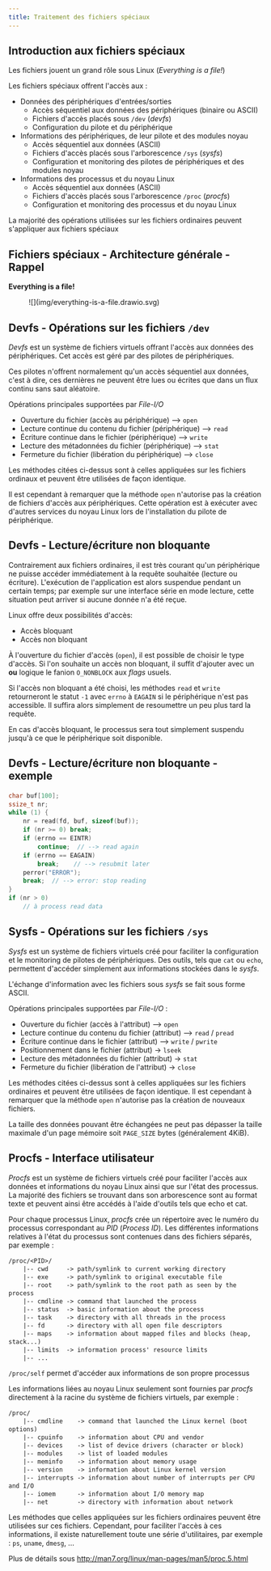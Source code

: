 ```yaml
---
title: Traitement des fichiers spéciaux
---
```


## Introduction aux fichiers spéciaux

Les fichiers jouent un grand rôle sous Linux (_Everything is a file!_)

Les fichiers spéciaux offrent l'accès aux :

- Données des périphériques d'entrées/sorties
    - Accès séquentiel aux données des périphériques (binaire ou ASCII)
    - Fichiers d'accès placés sous `/dev` (_devfs_)
    - Configuration du pilote et du périphérique
- Informations des périphériques, de leur pilote et des modules noyau
    - Accès séquentiel aux données (ASCII)
    - Fichiers d'accès placés sous l'arborescence `/sys` (_sysfs_)
    - Configuration et monitoring des pilotes de périphériques et des modules noyau
- Informations des processus et du noyau Linux
    - Accès séquentiel aux données (ASCII)
    - Fichiers d'accès placés sous l'arborescence `/proc` (_procfs_)
    - Configuration et monitoring des processus et du noyau Linux

La majorité des opérations utilisées sur les fichiers ordinaires peuvent
s'appliquer aux fichiers spéciaux

## Fichiers spéciaux - Architecture générale - Rappel

**Everything is a file!**

<figure markdown>
![](img/everything-is-a-file.drawio.svg)
</figure>

## Devfs - Opérations sur les fichiers `/dev`

_Devfs_ est un système de fichiers virtuels offrant l'accès aux données des
périphériques. Cet accès est géré par des pilotes de périphériques.

Ces pilotes n'offrent normalement qu'un accès séquentiel aux données, c'est à dire,
ces dernières ne peuvent être lues ou écrites que dans un flux continu sans
saut aléatoire.

Opérations principales supportées par _File-I/O_

- Ouverture du fichier (accès au périphérique) --> `open`
- Lecture continue du contenu du fichier (périphérique) --> `read`
- Écriture continue dans le fichier (périphérique) --> `write`
- Lecture des métadonnées du fichier (périphérique) --> `stat`
- Fermeture du fichier (libération du périphérique) --> `close`

Les méthodes citées ci-dessus sont à celles appliquées sur les fichiers
ordinaux et peuvent être utilisées de façon identique.

Il est cependant à remarquer que la méthode `open` n'autorise pas la création
de fichiers d'accès aux périphériques. Cette opération est à exécuter avec
d'autres services du noyau Linux lors de l'installation du pilote de
périphérique.

## Devfs - Lecture/écriture non bloquante

Contrairement aux fichiers ordinaires, il est très courant qu'un périphérique
ne puisse accéder immédiatement à la requête souhaitée (lecture ou écriture).
L'exécution de l'application est alors suspendue pendant un certain temps; par exemple
sur une interface série en mode lecture, cette situation peut arriver si aucune
donnée n'a été reçue.

Linux offre deux possibilités d'accès:

- Accès bloquant
- Accès non bloquant

À l'ouverture du fichier d'accès (`open`), il est possible de choisir le type
d'accès. Si l'on souhaite un accès non bloquant, il suffit d'ajouter avec un **ou**
logique le fanion `O_NONBLOCK` aux _flags_ usuels.

Si l'accès non bloquant a été choisi, les méthodes `read` et `write` retourneront
le statut `-1` avec `errno` à `EAGAIN` si le périphérique n'est pas accessible. Il
suffira alors simplement de resoumettre un peu plus tard la requête.

En cas d'accès bloquant, le processus sera tout simplement suspendu
jusqu'à ce que le périphérique soit disponible.

## Devfs - Lecture/écriture non bloquante - exemple

```c hl_lines="8-9"
char buf[100];
ssize_t nr;
while (1) {
    nr = read(fd, buf, sizeof(buf));
    if (nr >= 0) break;
    if (errno == EINTR) 
        continue;  // --> read again
    if (errno == EAGAIN) 
        break;    // --> resubmit later
    perror("ERROR");
    break;  // --> error: stop reading
}
if (nr > 0)
    // à process read data
```

## Sysfs - Opérations sur les fichiers `/sys`

_Sysfs_ est un système de fichiers virtuels créé pour faciliter la configuration et
le monitoring de pilotes de périphériques. Des outils, tels que `cat` ou `echo`,
permettent d'accéder simplement aux informations stockées dans le _sysfs_.

L'échange d'information avec les fichiers sous _sysfs_ se fait sous forme ASCII.

Opérations principales supportées par _File-I/O_ :

- Ouverture du fichier (accès à l'attribut) --> `open`
- Lecture continue du contenu du fichier (attribut) --> `read` / `pread`
- Écriture continue dans le fichier (attribut) --> `write` / `pwrite`
- Positionnement dans le fichier (attribut) -> `lseek`
- Lecture des métadonnées du fichier (attribut) -> `stat`
- Fermeture du fichier (libération de l'attribut) -> `close`

Les méthodes citées ci-dessus sont à celles appliquées sur les fichiers
ordinaires et peuvent être utilisées de façon identique. Il est cependant à
remarquer que la méthode `open` n'autorise pas la création de nouveaux
fichiers.

La taille des données pouvant être échangées ne peut pas dépasser la taille
maximale d'un page mémoire soit `PAGE_SIZE` bytes (généralement 4KiB).

## Procfs - Interface utilisateur

_Procfs_ est un système de fichiers virtuels créé pour faciliter l'accès aux données
et informations du noyau Linux ainsi que sur l'état des processus. La majorité
des fichiers se trouvant dans son arborescence sont au format texte et peuvent
ainsi être accédés à l'aide d'outils tels que echo et cat.

Pour chaque processus Linux, _procfs_ crée un répertoire avec le numéro du
processus correspondant au _PID_ (_Process ID_). Les différentes informations
relatives à l'état du processus sont contenues dans des fichiers séparés, par exemple :

```text
/proc/<PID>/
    |-- cwd     -> path/symlink to current working directory
    |-- exe     -> path/symlink to original executable file
    |-- root    -> path/symlink to the root path as seen by the process
    |-- cmdline -> command that launched the process
    |-- status  -> basic information about the process
    |-- task    -> directory with all threads in the process
    |-- fd      -> directory with all open file descriptors
    |-- maps    -> information about mapped files and blocks (heap, stack...)
    |-- limits  -> information process' resource limits
    |-- ...
```

`/proc/self` permet d'accéder aux informations de son propre processus

Les informations liées au noyau Linux seulement sont fournies par _procfs_
directement à la racine du système de fichiers virtuels, par exemple :

```text
/proc/
    |-- cmdline    -> command that launched the Linux kernel (boot options)
    |-- cpuinfo    -> information about CPU and vendor
    |-- devices    -> list of device drivers (character or block)
    |-- modules    -> list of loaded modules
    |-- meminfo    -> information about memory usage
    |-- version    -> information about Linux kernel version
    |-- interrupts -> information about number of interrupts per CPU and I/O
    |-- iomem      -> information about I/O memory map
    |-- net        -> directory with information about network
```

Les méthodes que celles appliquées sur les fichiers ordinaires peuvent être
utilisées sur ces fichiers. Cependant, pour faciliter l'accès à ces informations, il
existe naturellement toute une série d'utilitaires, par exemple : `ps`, `uname`, `dmesg`, ...

Plus de détails sous http://man7.org/linux/man-pages/man5/proc.5.html